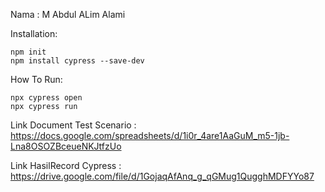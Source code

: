 Nama : M Abdul ALim Alami

Installation:

    npm init
    npm install cypress --save-dev

How To Run:

    npx cypress open
    npx cypress run

Link Document Test Scenario : https://docs.google.com/spreadsheets/d/1i0r_4are1AaGuM_m5-1jb-Lna8OSOZBceueNKJtfzUo

Link HasilRecord Cypress : https://drive.google.com/file/d/1GojaqAfAnq_g_qGMug1QugghMDFYYo87